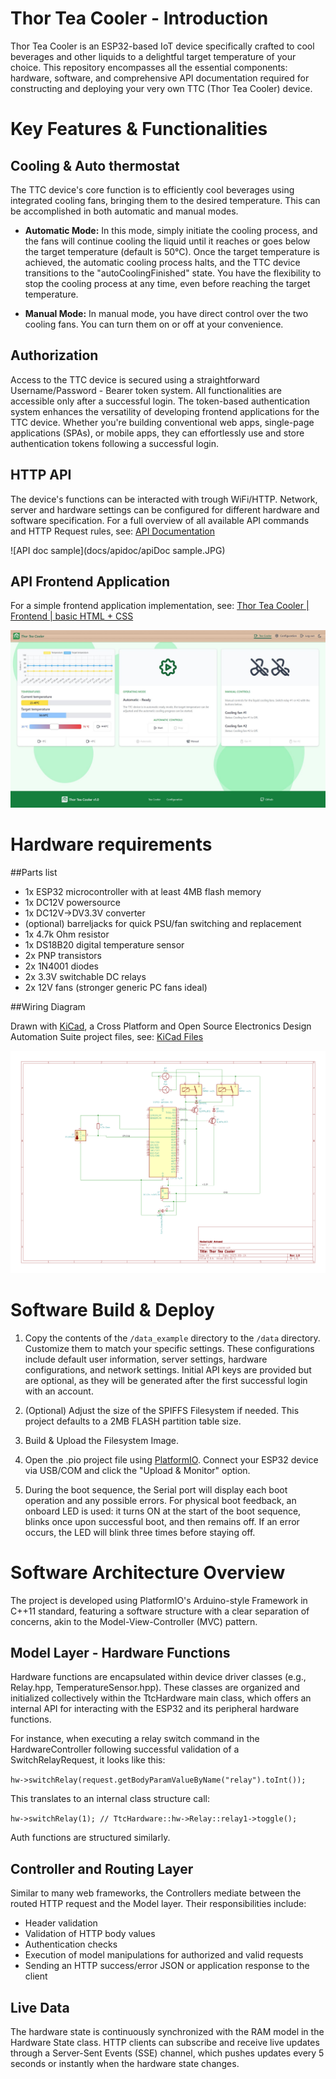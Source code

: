 # Thor Tea Cooler - Introduction

Thor Tea Cooler is an ESP32-based IoT device specifically crafted to cool beverages and other liquids to a delightful target temperature of your choice.
This repository encompasses all the essential components: hardware, software, and comprehensive API documentation required for constructing and deploying your very own TTC (Thor Tea Cooler) device.

# Key Features & Functionalities
## Cooling & Auto thermostat

The TTC device's core function is to efficiently cool beverages using integrated cooling fans, bringing them to the desired temperature. This can be accomplished in both automatic and manual modes.

- **Automatic Mode:** In this mode, simply initiate the cooling process, and the fans will continue cooling the liquid until it reaches or goes below the target temperature (default is 50°C). Once the target temperature is achieved, the automatic cooling process halts, and the TTC device transitions to the "autoCoolingFinished" state. You have the flexibility to stop the cooling process at any time, even before reaching the target temperature.

- **Manual Mode:** In manual mode, you have direct control over the two cooling fans. You can turn them on or off at your convenience.

## Authorization

Access to the TTC device is secured using a straightforward Username/Password - Bearer token system. 
All functionalities are accessible only after a successful login. The token-based authentication system enhances the versatility of developing frontend applications for the TTC device.
Whether you're building conventional web apps, single-page applications (SPAs), or mobile apps, they can effortlessly use and store authentication tokens following a successful login.

## HTTP API

The device's functions can be interacted with trough WiFi/HTTP. Network, server and hardware settings can be configured for different hardware and software specification. For a full overview of all available API commands and HTTP Request rules, see: [API Documentation](https://github.com/HodoArmand/thor-tea-cooler/tree/dev/docs/apidoc)

![API doc sample](docs/apidoc/apiDoc sample.JPG)

## API Frontend Application

For a simple frontend application implementation, see: [Thor Tea Cooler | Frontend | basic HTML + CSS](https://github.com/HodoArmand/thor-tea-cooler-frontend-basic)

![Screenshot - Light mode](https://github.com/HodoArmand/thor-tea-cooler-frontend-basic/blob/main/docs/ttcScreenshotLight.JPG)

# Hardware requirements

##Parts list

- 1x ESP32 microcontroller with at least 4MB flash memory
- 1x DC12V powersource
- 1x DC12V->DV3.3V converter
- (optional) barreljacks for quick PSU/fan switching and replacement
- 1x 4.7k Ohm resistor
- 1x DS18B20 digital temperature sensor
- 2x PNP transistors
- 2x 1N4001 diodes
- 2x 3.3V switchable DC relays
- 2x 12V fans (stronger generic PC fans ideal)

##Wiring Diagram

Drawn with [KiCad](https://www.kicad.org/), a Cross Platform and Open Source Electronics Design Automation Suite project files, see: [KiCad Files](docs/hardware/thor-tea-cooler/wiring%20diagram%20-%20kiCad)

![PDF and Image](docs/hardware/thor-tea-cooler/wiring%20diagram%20-%20PDF%20and%20img/wiring_diagram.png)

# Software Build & Deploy

1. Copy the contents of the `/data_example` directory to the `/data` directory. Customize them to match your specific settings. These configurations include default user information, server settings, hardware configurations, and network settings. Initial API keys are provided but are optional, as they will be generated after the first successful login with an account.

2. (Optional) Adjust the size of the SPIFFS Filesystem if needed. This project defaults to a 2MB FLASH partition table size.

3. Build & Upload the Filesystem Image.

4. Open the .pio project file using [PlatformIO](https://platformio.org/). Connect your ESP32 device via USB/COM and click the "Upload & Monitor" option.

5. During the boot sequence, the Serial port will display each boot operation and any possible errors. For physical boot feedback, an onboard LED is used: it turns ON at the start of the boot sequence, blinks once upon successful boot, and then remains off. If an error occurs, the LED will blink three times before staying off.

# Software Architecture Overview

The project is developed using PlatformIO's Arduino-style Framework in C++11 standard, featuring a software structure with a clear separation of concerns, akin to the Model-View-Controller (MVC) pattern.

## Model Layer - Hardware Functions

Hardware functions are encapsulated within device driver classes (e.g., Relay.hpp, TemperatureSensor.hpp). These classes are organized and initialized collectively within the TtcHardware main class, which offers an internal API for interacting with the ESP32 and its peripheral hardware functions.

For instance, when executing a relay switch command in the HardwareController following successful validation of a SwitchRelayRequest, it looks like this:

```hw->switchRelay(request.getBodyParamValueByName("relay").toInt());```

This translates to an internal class structure call:

```hw->switchRelay(1); // TtcHardware::hw->Relay::relay1->toggle();```

Auth functions are structured similarly.

## Controller and Routing Layer

Similar to many web frameworks, the Controllers mediate between the routed HTTP request and the Model layer. Their responsibilities include:

- Header validation
- Validation of HTTP body values
- Authentication checks
- Execution of model manipulations for authorized and valid requests
- Sending an HTTP success/error JSON or application response to the client

## Live Data

The hardware state is continuously synchronized with the RAM model in the Hardware State class. HTTP clients can subscribe and receive live updates through a Server-Sent Events (SSE) channel, which pushes updates every 5 seconds or instantly when the hardware state changes.
